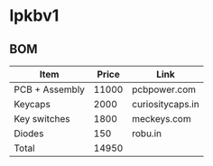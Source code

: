 # lpkbv1

## BOM
|Item           |Price|Link            |
|---------------|-----|----------------|
|PCB + Assembly |11000|pcbpower.com    |
|Keycaps        |2000 |curiositycaps.in|
|Key switches   |1800 |meckeys.com     |
|Diodes         |150  |robu.in         |
|Total          |14950|                |

